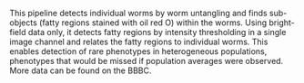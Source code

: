 This pipeline detects individual worms by worm untangling and finds sub-objects (fatty regions stained with oil red O) within the worms. Using bright-field data only, it detects fatty regions by intensity thresholding in a single image channel and relates the fatty regions to individual worms. This enables detection of rare phenotypes in heterogeneous populations, phenotypes that would be missed if population averages were observed. More data can be found on the BBBC.
